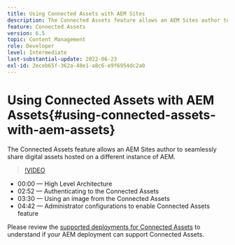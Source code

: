 ```yaml
---
title: Using Connected Assets with AEM Sites
description: The Connected Assets feature allows an AEM Sites author to seamlessly share digital assets hosted on a different instance of AEM.
feature: Connected Assets
version: 6.5
topic: Content Management
role: Developer
level: Intermediate
last-substantial-update: 2022-06-23
exl-id: 2eceb65f-362a-48e1-a8c6-e9f6954dc2a0
---
```

# Using Connected Assets with AEM Assets{#using-connected-assets-with-aem-assets}

The Connected Assets feature allows an AEM Sites author to seamlessly share digital assets hosted on a different instance of AEM.

>[!VIDEO](https://video.tv.adobe.com/v/26060?quality=12&learn=on)

* 00:00 — High Level Architecture  
* 02:52 — Authenticating to the Connected Assets
* 03:30 — Using an image from the Connected Assets 
* 04:42 — Administrator configurations to enable Connected Assets feature

Please review the [supported deployments for Connected Assets](https://experienceleague.adobe.com/docs/experience-manager-65/assets/using/use-assets-across-connected-assets-instances.html#prerequisites) to understand if your AEM deployment can support Connected Assets.
